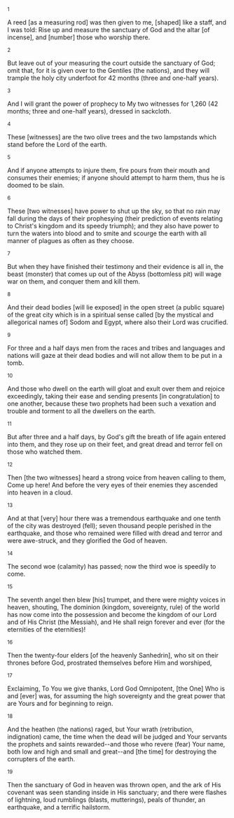 <sup>1</sup> 

A reed [as a measuring rod] was then given to me, [shaped] like a staff, and I was told: Rise up and measure the sanctuary of God and the altar [of incense], and [number] those who worship there. 

<sup>2</sup> 

But leave out of your measuring the court outside the sanctuary of God; omit that, for it is given over to the Gentiles (the nations), and they will trample the holy city underfoot for 42 months (three and one-half years). 

<sup>3</sup> 

And I will grant the power of prophecy to My two witnesses for 1,260 (42 months; three and one-half years), dressed in sackcloth. 

<sup>4</sup> 

These [witnesses] are the two olive trees and the two lampstands which stand before the Lord of the earth. 

<sup>5</sup> 

And if anyone attempts to injure them, fire pours from their mouth and consumes their enemies; if anyone should attempt to harm them, thus he is doomed to be slain. 

<sup>6</sup> 

These [two witnesses] have power to shut up the sky, so that no rain may fall during the days of their prophesying (their prediction of events relating to Christ's kingdom and its speedy triumph); and they also have power to turn the waters into blood and to smite and scourge the earth with all manner of plagues as often as they choose. 

<sup>7</sup> 

But when they have finished their testimony and their evidence is all in, the beast (monster) that comes up out of the Abyss (bottomless pit) will wage war on them, and conquer them and kill them. 

<sup>8</sup> 

And their dead bodies [will lie exposed] in the open street (a public square) of the great city which is in a spiritual sense called [by the mystical and allegorical names of] Sodom and Egypt, where also their Lord was crucified. 

<sup>9</sup> 

For three and a half days men from the races and tribes and languages and nations will gaze at their dead bodies and will not allow them to be put in a tomb. 

<sup>10</sup> 

And those who dwell on the earth will gloat and exult over them and rejoice exceedingly, taking their ease and sending presents [in congratulation] to one another, because these two prophets had been such a vexation and trouble and torment to all the dwellers on the earth. 

<sup>11</sup> 

But after three and a half days, by God's gift the breath of life again entered into them, and they rose up on their feet, and great dread and terror fell on those who watched them. 

<sup>12</sup> 

Then [the two witnesses] heard a strong voice from heaven calling to them, Come up here! And before the very eyes of their enemies they ascended into heaven in a cloud. 

<sup>13</sup> 

And at that [very] hour there was a tremendous earthquake and one tenth of the city was destroyed (fell); seven thousand people perished in the earthquake, and those who remained were filled with dread and terror and were awe-struck, and they glorified the God of heaven. 

<sup>14</sup> 

The second woe (calamity) has passed; now the third woe is speedily to come. 

<sup>15</sup> 

The seventh angel then blew [his] trumpet, and there were mighty voices in heaven, shouting, The dominion (kingdom, sovereignty, rule) of the world has now come into the possession and become the kingdom of our Lord and of His Christ (the Messiah), and He shall reign forever and ever (for the eternities of the eternities)! 

<sup>16</sup> 

Then the twenty-four elders [of the heavenly Sanhedrin], who sit on their thrones before God, prostrated themselves before Him and worshiped, 

<sup>17</sup> 

Exclaiming, To You we give thanks, Lord God Omnipotent, [the One] Who is and [ever] was, for assuming the high sovereignty and the great power that are Yours and for beginning to reign. 

<sup>18</sup> 

And the heathen (the nations) raged, but Your wrath (retribution, indignation) came, the time when the dead will be judged and Your servants the prophets and saints rewarded--and those who revere (fear) Your name, both low and high and small and great--and [the time] for destroying the corrupters of the earth. 

<sup>19</sup> 

Then the sanctuary of God in heaven was thrown open, and the ark of His covenant was seen standing inside in His sanctuary; and there were flashes of lightning, loud rumblings (blasts, mutterings), peals of thunder, an earthquake, and a terrific hailstorm.